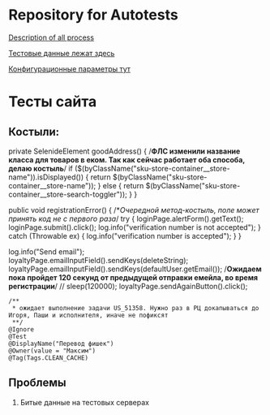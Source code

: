 # Repository for Autotests

[Description of all process](https://dev.azure.com/LentaSolutions/LentaTeam/_wiki/wikis/LentaTeam.wiki/783/%D0%90%D0%B2%D1%82%D0%BE%D1%82%D0%B5%D1%81%D1%82%D0%B8%D1%80%D0%BE%D0%B2%D0%B0%D0%BD%D0%B8%D0%B5)

[Тестовые данные лежат здесь](https://dev.azure.com/LentaSolutions/LentaAutoTests/_wiki/wikis/LentaAutoTests.wiki/1356/Test-Data)

[Конфигурационные параметры тут](https://dev.azure.com/LentaSolutions/LentaAutoTests/_wiki/wikis/LentaAutoTests.wiki/1354/Configuration-Params)


# Тесты сайта
## Костыли:
private SelenideElement goodAddress() {
/**ФЛС изменили название класса для товаров в еком. Так как сейчас работает оба способа, делаю костыль**/
if ($(byClassName("sku-store-container__store-name")).isDisplayed()) {
return $(byClassName("sku-store-container__store-name"));
} else {
return $(byClassName("sku-store-container__store-search-toggler"));
}
}

public void registrationError() {
/**Очередной метод-костыль, поле может принять код не с первого раза*/
try {
loginPage.alertForm().getText();
loginPage.submit().click();
log.info("verification number is not accepted");
} catch (Throwable ex) {
log.info("verification number is accepted");
}
}


log.info("Send email");
loyaltyPage.emailInputField().sendKeys(deleteString);
loyaltyPage.emailInputField().sendKeys(defaultUser.getEmail());
/**Ожидаем пока пройдет 120 секунд от предыдущей отправки емейла, во время регистрации**/
//        sleep(120000);
loyaltyPage.sendAgainButton().click();


    /**
     * ожидает выполнение задачи US_51358. Нужно раз в РЦ докапываться до Игоря, Паши и исполнителя, иначе не пофиксят
     **/
    @Ignore
    @Test
    @DisplayName("Перевод фишек")
    @Owner(value = "Максим")
    @Tag(Tags.CLEAN_CACHE)

## Проблемы
1. Битые данные на тестовых серверах

